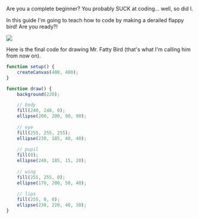 Are you a complete beginner? You probably SUCK at coding... well, so did I. 

In this guide I'm going to teach how to code by making a derailed flappy bird! Are you ready?!

![](https://youtu.be/frFR2vZFNc8)

Here is the final code for drawing Mr. Fatty Bird (that's what I'm calling him from now on).

```js
function setup() {
    createCanvas(400, 400);
}

function draw() {
    background(220);

    // body
    fill(240, 240, 0);
    ellipse(200, 200, 90, 90); 
    
    // eye 
    fill(255, 255, 255); 
    ellipse(230, 185, 40, 40);
    
    // pupil
    fill(0);
    ellipse(240, 185, 15, 20);
    
    // wing
    fill(255, 255, 0);
    ellipse(170, 200, 50, 40);
    
    // lips
    fill(255, 0, 0);
    ellipse(230, 220, 40, 30);
}
```